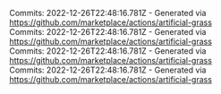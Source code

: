 Commits: 2022-12-26T22:48:16.781Z - Generated via https://github.com/marketplace/actions/artificial-grass
<br>
Commits: 2022-12-26T22:48:16.781Z - Generated via https://github.com/marketplace/actions/artificial-grass
<br>
Commits: 2022-12-26T22:48:16.781Z - Generated via https://github.com/marketplace/actions/artificial-grass
<br>
Commits: 2022-12-26T22:48:16.781Z - Generated via https://github.com/marketplace/actions/artificial-grass
<br>
